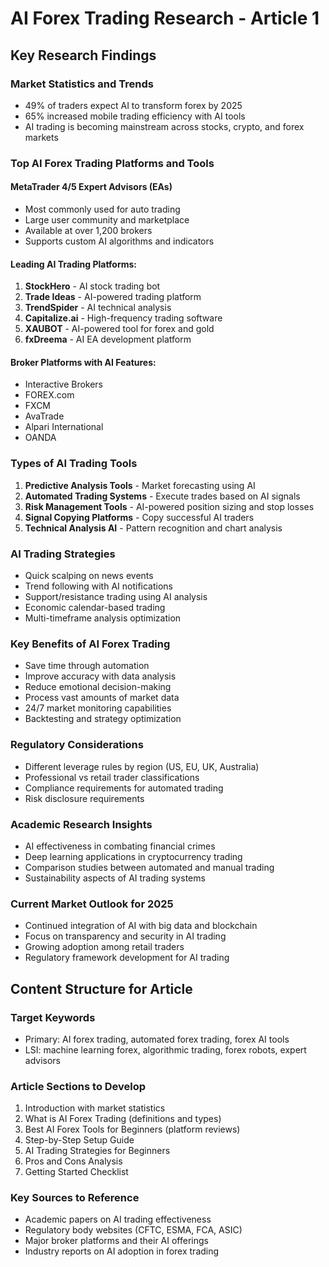 # AI Forex Trading Research - Article 1

## Key Research Findings

### Market Statistics and Trends
- 49% of traders expect AI to transform forex by 2025
- 65% increased mobile trading efficiency with AI tools
- AI trading is becoming mainstream across stocks, crypto, and forex markets

### Top AI Forex Trading Platforms and Tools

#### MetaTrader 4/5 Expert Advisors (EAs)
- Most commonly used for auto trading
- Large user community and marketplace
- Available at over 1,200 brokers
- Supports custom AI algorithms and indicators

#### Leading AI Trading Platforms:
1. **StockHero** - AI stock trading bot
2. **Trade Ideas** - AI-powered trading platform
3. **TrendSpider** - AI technical analysis
4. **Capitalize.ai** - High-frequency trading software
5. **XAUBOT** - AI-powered tool for forex and gold
6. **fxDreema** - AI EA development platform

#### Broker Platforms with AI Features:
- Interactive Brokers
- FOREX.com
- FXCM
- AvaTrade
- Alpari International
- OANDA

### Types of AI Trading Tools
1. **Predictive Analysis Tools** - Market forecasting using AI
2. **Automated Trading Systems** - Execute trades based on AI signals
3. **Risk Management Tools** - AI-powered position sizing and stop losses
4. **Signal Copying Platforms** - Copy successful AI traders
5. **Technical Analysis AI** - Pattern recognition and chart analysis

### AI Trading Strategies
- Quick scalping on news events
- Trend following with AI notifications
- Support/resistance trading using AI analysis
- Economic calendar-based trading
- Multi-timeframe analysis optimization

### Key Benefits of AI Forex Trading
- Save time through automation
- Improve accuracy with data analysis
- Reduce emotional decision-making
- Process vast amounts of market data
- 24/7 market monitoring capabilities
- Backtesting and strategy optimization

### Regulatory Considerations
- Different leverage rules by region (US, EU, UK, Australia)
- Professional vs retail trader classifications
- Compliance requirements for automated trading
- Risk disclosure requirements

### Academic Research Insights
- AI effectiveness in combating financial crimes
- Deep learning applications in cryptocurrency trading
- Comparison studies between automated and manual trading
- Sustainability aspects of AI trading systems

### Current Market Outlook for 2025
- Continued integration of AI with big data and blockchain
- Focus on transparency and security in AI trading
- Growing adoption among retail traders
- Regulatory framework development for AI trading

## Content Structure for Article

### Target Keywords
- Primary: AI forex trading, automated forex trading, forex AI tools
- LSI: machine learning forex, algorithmic trading, forex robots, expert advisors

### Article Sections to Develop
1. Introduction with market statistics
2. What is AI Forex Trading (definitions and types)
3. Best AI Forex Tools for Beginners (platform reviews)
4. Step-by-Step Setup Guide
5. AI Trading Strategies for Beginners
6. Pros and Cons Analysis
7. Getting Started Checklist

### Key Sources to Reference
- Academic papers on AI trading effectiveness
- Regulatory body websites (CFTC, ESMA, FCA, ASIC)
- Major broker platforms and their AI offerings
- Industry reports on AI adoption in forex trading

